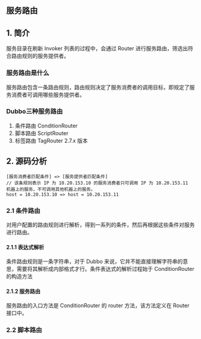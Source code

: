 ## 服务路由

## 1. 简介
服务目录在刷新 Invoker 列表的过程中，会通过 Router 进行服务路由，筛选出符合路由规则的服务提供者。

### 服务路由是什么
服务路由包含一条路由规则，路由规则决定了服务消费者的调用目标，即规定了服务消费者可调用哪些服务提供者。

### Dubbo三种服务路由
1. 条件路由 ConditionRouter
2. 脚本路由 ScriptRouter
3. 标签路由 TagRouter 2.7.x 版本

## 2. 源码分析

```
[服务消费者匹配条件] => [服务提供者匹配条件]
// 该条规则表示 IP 为 10.20.153.10 的服务消费者只可调用 IP 为 10.20.153.11 机器上的服务，不可调用其他机器上的服务。
host = 10.20.153.10 => host = 10.20.153.11

```

### 2.1 条件路由
对用户配置的路由规则进行解析，得到一系列的条件，然后再根据这些条件对服务进行路由。

#### 2.1.1 表达式解析
条件路由规则是一条字符串，对于 Dubbo 来说，它并不能直接理解字符串的意思，需要将其解析成内部格式才行。条件表达式的解析过程始于 ConditionRouter 的构造方法

#### 2.1.2 服务路由
服务路由的入口方法是 ConditionRouter 的 router 方法，该方法定义在 Router 接口中。

### 2.2 脚本路由

